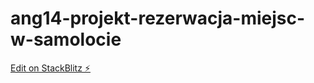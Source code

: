 # ang14-projekt-rezerwacja-miejsc-w-samolocie

[Edit on StackBlitz ⚡️](https://stackblitz.com/edit/ang14-jgwcu6)